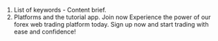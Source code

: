 1. List of keywords - Content brief.
2. Platforms and the tutorial app.
   Join now
   Experience the power of our forex web trading platform today. Sign up now and start trading with ease and confidence!
